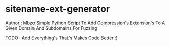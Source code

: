 # sitename-ext-generator
Author : Mbzo 
Simple Python Script To Add Compression's Extension's To A Given Domain And Subdomains For Fuzzing 

TODO : 
Add Everything's That's Makes Code Better :)
